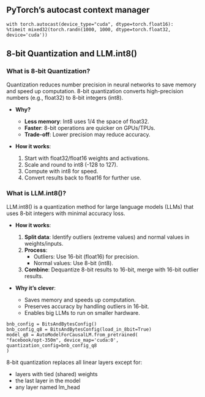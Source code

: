 ##  PyTorch’s autocast context manager
```
with torch.autocast(device_type="cuda", dtype=torch.float16):
%timeit mixed32(torch.randn(1000, 1000, dtype=torch.float32, device='cuda'))
```
## 8-bit Quantization and LLM.int8()

### What is 8-bit Quantization?
Quantization reduces number precision in neural networks to save memory and speed up computation. 8-bit quantization converts high-precision numbers (e.g., float32) to 8-bit integers (int8).

- **Why?**
  - **Less memory**: Int8 uses 1/4 the space of float32.
  - **Faster**: 8-bit operations are quicker on GPUs/TPUs.
  - **Trade-off**: Lower precision may reduce accuracy.

- **How it works**:
  1. Start with float32/float16 weights and activations.
  2. Scale and round to int8 (-128 to 127).
  3. Compute with int8 for speed.
  4. Convert results back to float16 for further use.

### What is LLM.int8()?
LLM.int8() is a quantization method for large language models (LLMs) that uses 8-bit integers with minimal accuracy loss.

- **How it works**:
  1. **Split data**: Identify outliers (extreme values) and normal values in weights/inputs.
  2. **Process**:
     - Outliers: Use 16-bit (float16) for precision.
     - Normal values: Use 8-bit (int8).
  3. **Combine**: Dequantize 8-bit results to 16-bit, merge with 16-bit outlier results.

- **Why it’s clever**:
  - Saves memory and speeds up computation.
  - Preserves accuracy by handling outliers in 16-bit.
  - Enables big LLMs to run on smaller hardware.
```
bnb_config = BitsAndBytesConfig()
bnb_config_q8 = BitsAndBytesConfig(load_in_8bit=True)
model_q8 = AutoModelForCausalLM.from_pretrained(
"facebook/opt-350m", device_map='cuda:0', quantization_config=bnb_config_q8
)
```
8-bit quantization replaces all linear layers except for:
-  layers with tied (shared) weights
- the last layer in the model
- any layer named lm_head
